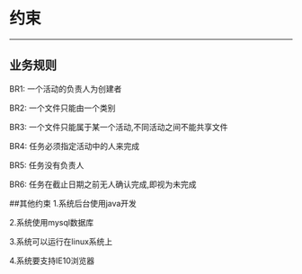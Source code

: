 # 约束

---

## 业务规则

BR1: 一个活动的负责人为创建者

BR2: 一个文件只能由一个类别

BR3: 一个文件只能属于某一个活动,不同活动之间不能共享文件

BR4: 任务必须指定活动中的人来完成

BR5: 任务没有负责人

BR6: 任务在截止日期之前无人确认完成,即视为未完成

##其他约束
1.系统后台使用java开发

2.系统使用mysql数据库

3.系统可以运行在linux系统上

4.系统要支持IE10浏览器

